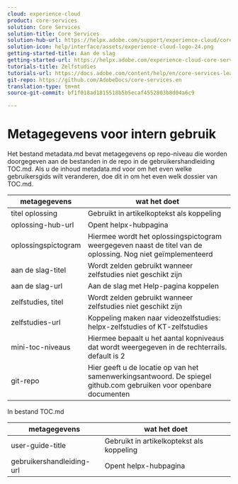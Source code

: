 ```yaml
---
cloud: experience-cloud
product: core-services
solution: Core Services
solution-title: Core Services
solution-hub-url: https://helpx.adobe.com/support/experience-cloud/core-services.html
solution-icon: help/interface/assets/experience-cloud-logo-24.png
getting-started-title: Aan de slag
getting-started-url: https://helpx.adobe.com/experience-cloud-core-services/get-started.html
tutorials-title: Zelfstudies
tutorials-url: https://docs.adobe.com/content/help/en/core-services-learn/tutorials/overview.html
git-repo: https://github.com/AdobeDocs/core-services.en
translation-type: tm+mt
source-git-commit: bf1f018ad1815518b5b5ecaf4552803b8d04a6c9

---
```



# Metagegevens voor intern gebruik

Het bestand metadata.md bevat metagegevens op repo-niveau die worden doorgegeven aan de bestanden in de repo in de gebruikershandleiding TOC.md. Als u de inhoud metadata.md voor om het even welke gebruikersgids wilt veranderen, doe dit in om het even welk dossier van TOC.md.

| metagegevens | wat het doet |
|--- |--- |
| titel oplossing | Gebruikt in artikelkoptekst als koppeling |
| oplossing-hub-url | Opent helpx-hubpagina |
| oplossingspictogram | Hiermee wordt het oplossingspictogram weergegeven naast de titel van de oplossing. Nog niet geïmplementeerd |
| aan de slag-titel | Wordt zelden gebruikt wanneer zelfstudies niet geschikt zijn |
| aan de slag-url | Aan de slag met Help-pagina koppelen |
| zelfstudies, titel | Wordt zelden gebruikt wanneer zelfstudies niet geschikt zijn |
| zelfstudies-url | Koppeling maken naar videozelfstudies: helpx-zelfstudies of KT-zelfstudies |
| mini-toc-niveaus | Hiermee bepaalt u het aantal kopniveaus dat wordt weergegeven in de rechterrails. default is 2 |
| git-repo | Hier geeft u de locatie op van het samenwerkingsantwoord. De spiegel github.com gebruiken voor openbare documenten |

In bestand TOC.md

| metagegevens | wat het doet |
|--- |--- |
| user-guide-title | Gebruikt in artikelkoptekst als koppeling |
| gebruikershandleiding-url | Opent helpx-hubpagina |
